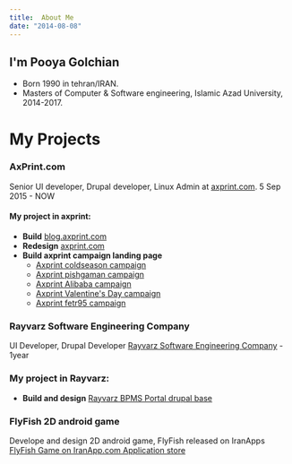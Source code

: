 ```yaml
---
title:  About Me
date: "2014-08-08"
---
```


## I'm Pooya Golchian <br />
- Born 1990 in tehran/IRAN.<br>
- Masters of Computer & Software engineering, Islamic Azad University, 2014-2017.

# My Projects <br/>

### AxPrint.com
Senior UI developer, Drupal developer, Linux Admin at [axprint.com](http://axprint.com). 5 Sep 2015 - NOW

#### My project in axprint:
* **Build** [blog.axprint.com](http://blog.axprint.com)
* **Redesign** [axprint.com](http://axprint.com)
* **Build axprint campaign landing page**
    - [Axprint coldseason campaign](http://axprint.com/landing/coldseason)
    - [Axprint pishgaman campaign](http://axprint.com/landing/pishgaman)
    - [Axprint Alibaba campaign](http://axprint.com/landing/alibaba)  
    - [Axprint Valentine's Day campaign](http://axprint.com/landing/loveday94)  
    - [Axprint fetr95 campaign](http://www.axprint.com/landing/fetr95/)

### Rayvarz Software Engineering Company
UI Developer, Drupal Developer [Rayvarz Software Engineering Company](http://rayvarz.com) - 1year


### My project in Rayvarz:
* **Build and design** [Rayvarz BPMS Portal drupal base](http://bpms.rayvarz.com)


### FlyFish 2D android game
Develope and design  2D android game, FlyFish released on IranApps [FlyFish Game on IranApp.com Application store](http://iranapps.ir/app/com.pooya.FlyFish)





